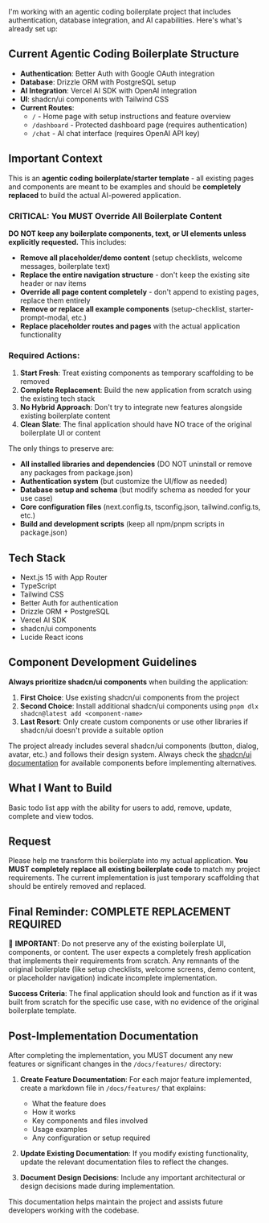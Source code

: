 I'm working with an agentic coding boilerplate project that includes authentication, database integration, and AI capabilities. Here's what's already set up:

## Current Agentic Coding Boilerplate Structure

- **Authentication**: Better Auth with Google OAuth integration
- **Database**: Drizzle ORM with PostgreSQL setup
- **AI Integration**: Vercel AI SDK with OpenAI integration
- **UI**: shadcn/ui components with Tailwind CSS
- **Current Routes**:
  - `/` - Home page with setup instructions and feature overview
  - `/dashboard` - Protected dashboard page (requires authentication)
  - `/chat` - AI chat interface (requires OpenAI API key)

## Important Context

This is an **agentic coding boilerplate/starter template** - all existing pages and components are meant to be examples and should be **completely replaced** to build the actual AI-powered application.

### CRITICAL: You MUST Override All Boilerplate Content

**DO NOT keep any boilerplate components, text, or UI elements unless explicitly requested.** This includes:

- **Remove all placeholder/demo content** (setup checklists, welcome messages, boilerplate text)
- **Replace the entire navigation structure** - don't keep the existing site header or nav items
- **Override all page content completely** - don't append to existing pages, replace them entirely
- **Remove or replace all example components** (setup-checklist, starter-prompt-modal, etc.)
- **Replace placeholder routes and pages** with the actual application functionality

### Required Actions:

1. **Start Fresh**: Treat existing components as temporary scaffolding to be removed
2. **Complete Replacement**: Build the new application from scratch using the existing tech stack
3. **No Hybrid Approach**: Don't try to integrate new features alongside existing boilerplate content
4. **Clean Slate**: The final application should have NO trace of the original boilerplate UI or content

The only things to preserve are:

- **All installed libraries and dependencies** (DO NOT uninstall or remove any packages from package.json)
- **Authentication system** (but customize the UI/flow as needed)
- **Database setup and schema** (but modify schema as needed for your use case)
- **Core configuration files** (next.config.ts, tsconfig.json, tailwind.config.ts, etc.)
- **Build and development scripts** (keep all npm/pnpm scripts in package.json)

## Tech Stack

- Next.js 15 with App Router
- TypeScript
- Tailwind CSS
- Better Auth for authentication
- Drizzle ORM + PostgreSQL
- Vercel AI SDK
- shadcn/ui components
- Lucide React icons

## Component Development Guidelines

**Always prioritize shadcn/ui components** when building the application:

1. **First Choice**: Use existing shadcn/ui components from the project
2. **Second Choice**: Install additional shadcn/ui components using `pnpm dlx shadcn@latest add <component-name>`
3. **Last Resort**: Only create custom components or use other libraries if shadcn/ui doesn't provide a suitable option

The project already includes several shadcn/ui components (button, dialog, avatar, etc.) and follows their design system. Always check the [shadcn/ui documentation](https://ui.shadcn.com/docs/components) for available components before implementing alternatives.

## What I Want to Build

Basic todo list app with the ability for users to add, remove, update, complete and view todos.

## Request

Please help me transform this boilerplate into my actual application. **You MUST completely replace all existing boilerplate code** to match my project requirements. The current implementation is just temporary scaffolding that should be entirely removed and replaced.

## Final Reminder: COMPLETE REPLACEMENT REQUIRED

🚨 **IMPORTANT**: Do not preserve any of the existing boilerplate UI, components, or content. The user expects a completely fresh application that implements their requirements from scratch. Any remnants of the original boilerplate (like setup checklists, welcome screens, demo content, or placeholder navigation) indicate incomplete implementation.

**Success Criteria**: The final application should look and function as if it was built from scratch for the specific use case, with no evidence of the original boilerplate template.

## Post-Implementation Documentation

After completing the implementation, you MUST document any new features or significant changes in the `/docs/features/` directory:

1. **Create Feature Documentation**: For each major feature implemented, create a markdown file in `/docs/features/` that explains:

   - What the feature does
   - How it works
   - Key components and files involved
   - Usage examples
   - Any configuration or setup required

2. **Update Existing Documentation**: If you modify existing functionality, update the relevant documentation files to reflect the changes.

3. **Document Design Decisions**: Include any important architectural or design decisions made during implementation.

This documentation helps maintain the project and assists future developers working with the codebase.
